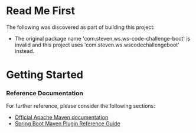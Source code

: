 # Read Me First
The following was discovered as part of building this project:

* The original package name 'com.steven,ws.ws-code-challenge-boot' is invalid and this project uses 'com.steven.ws.wscodechallengeboot' instead.

# Getting Started

### Reference Documentation
For further reference, please consider the following sections:

* [Official Apache Maven documentation](https://maven.apache.org/guides/index.html)
* [Spring Boot Maven Plugin Reference Guide](https://docs.spring.io/spring-boot/docs/2.2.4.RELEASE/maven-plugin/)

